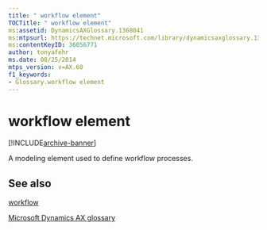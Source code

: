 ```yaml
---
title: " workflow element"
TOCTitle: " workflow element"
ms:assetid: DynamicsAXGlossary.1368041
ms:mtpsurl: https://technet.microsoft.com/library/dynamicsaxglossary.1368041(v=AX.60)
ms:contentKeyID: 36056771
author: tonyafehr
ms.date: 08/25/2014
mtps_version: v=AX.60
f1_keywords:
- Glossary.workflow element
---
```


# workflow element


[!INCLUDE[archive-banner](includes/archive-banner.md)]

A modeling element used to define workflow processes.

## See also

[workflow](workflow.md)

[Microsoft Dynamics AX glossary](glossary/microsoft-dynamics-ax-glossary.md)

  


